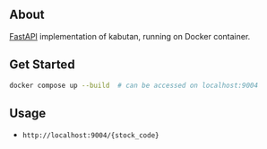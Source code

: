 ## About
[FastAPI](https://fastapi.tiangolo.com/ja/) implementation of kabutan, running on Docker container.

## Get Started
```sh
docker compose up --build  # can be accessed on localhost:9004
```

## Usage
- `http://localhost:9004/{stock_code}`
